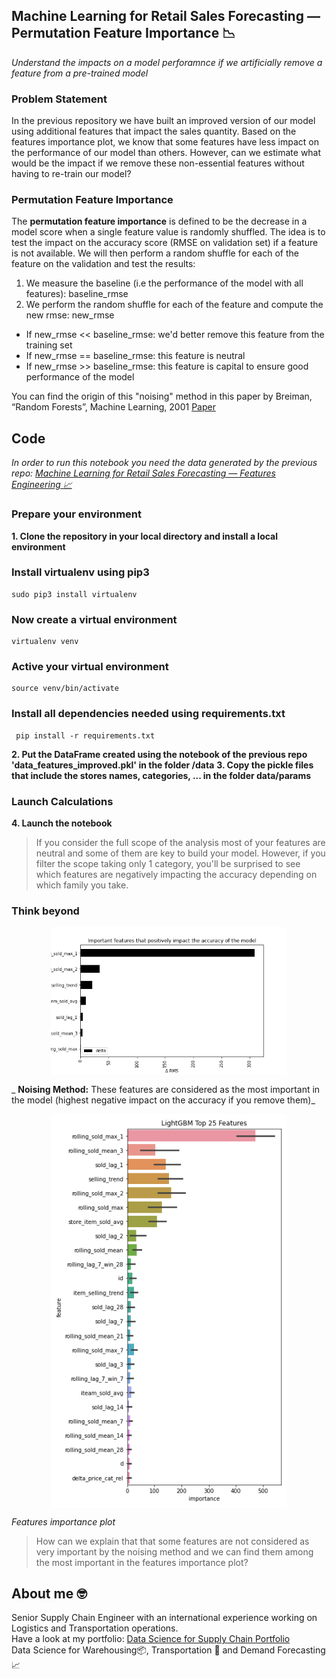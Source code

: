 ## Machine Learning for Retail Sales Forecasting — Permutation Feature Importance 📉
*Understand the impacts on a model perforamnce if we artificially remove a feature from a pre-trained model*

### Problem Statement
In the previous repository we have built an improved version of our model using additional features that impact the sales quantity. Based on the features importance plot, we know that some features have less impact on the performance of our model than others. However, can we estimate what would be the impact if we remove these non-essential features without having to re-train our model?

### Permutation Feature Importance 
The **permutation feature importance** is defined to be the decrease in a model score when a single feature value is randomly shuffled. The idea is to test the impact on the accuracy score (RMSE on validation set) if a feature is not available. We will then perform a random shuffle for each of the feature on the validation and test the results:
1. We measure the baseline (i.e the performance of the model with all features): baseline_rmse
2. We perform the random shuffle for each of the feature and compute the new rmse: new_rmse
  - If new_rmse << baseline_rmse: we'd better remove this feature from the training set
  - If new_rmse == baseline_rmse: this feature is neutral
  - If new_rmse >> baseline_rmse: this feature is capital to ensure good performance of the model


You can find the origin of this "noising" method in this paper by Breiman, “Random Forests”, Machine Learning, 2001 [Paper](
https://www.stat.berkeley.edu/~breiman/randomforest2001.pdf)

## Code
_In order to run this notebook you need the data generated by the previous repo: [Machine Learning for Retail Sales Forecasting — Features Engineering 📈](https://github.com/samirsaci/ml-forecast-features-eng#machine-learning-for-retail-sales-forecasting--features-engineering-)_

### Prepare your environment
**1. Clone the repository in your local directory and install a local environment** 

### Install **virtualenv** using pip3

    sudo pip3 install virtualenv 

### Now create a virtual environment 

    virtualenv venv 
  
### Active your virtual environment    
    
    source venv/bin/activate

### Install all dependencies needed using requirements.txt

     pip install -r requirements.txt 
**2. Put the DataFrame created using the notebook of the previous repo 'data_features_improved.pkl' in the folder /data**
**3. Copy the pickle files that include the stores names, categories, ... in the folder data/params**

### Launch Calculations
**4. Launch the notebook**

> If you consider the full scope of the analysis most of your features are neutral and some of them are key to build your model. However, if you filter the scope taking only 1 category, you'll be surprised to see which features are negatively impacting the accuracy depending on which family you take.

### Think beyond


<p align="center">
  <img align="center" src="models_perm/perm/features_important.png" width=75%>
</p>

_ **Noising Method:** These features are considered as the most important in the model (highest negative impact on the accuracy if you remove them)_


<p align="center">
  <img align="center" src="models_perm/perm/features_importance.png" width=75%>
</p>

_Features importance plot_

> How can we explain that that some features are not considered as very important by the noising method and we can find them among the most important in the features importance plot?


## About me 🤓
Senior Supply Chain Engineer with an international experience working on Logistics and Transportation operations. \
Have a look at my portfolio: [Data Science for Supply Chain Portfolio](https://samirsaci.com) \
Data Science for Warehousing📦, Transportation 🚚 and Demand Forecasting 📈 


